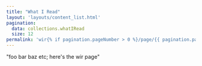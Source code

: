 ```yaml
---
title: "What I Read"
layout: 'layouts/content_list.html'
pagination:
  data: collections.whatIRead
  size: 12
permalink: 'wir{% if pagination.pageNumber > 0 %}/page/{{ pagination.pageNumber }}{% endif %}/'
---
```


"foo bar baz etc; here's the wir page"